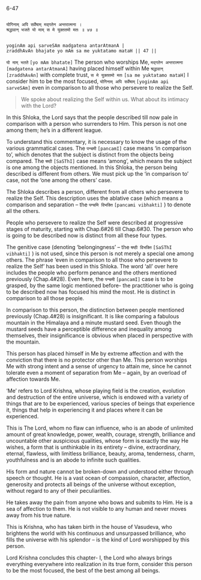 ## <a name='_47'></a>
6-47


```shloka-sa

योगिनाम् अपि सर्वेषाम् मद्गतेन अन्तरात्मना ।
श्रद्धावान् भजते यो माम् स मे युक्ततमो मतः ॥ ४७ ॥

```
```shloka-sa-hk

yoginAm api sarveSAm madgatena antarAtmanA |
zraddhAvAn bhajate yo mAm sa me yuktatamo mataH || 47 ||

```
`यो माम् भतते` `[yo mAm bhatate]` The person who worships Me, `मद्गतेन अन्तरात्मना` `[madgatena antarAtmanA]` having placed himself within Me `श्रद्धावान्` `[zraddhAvAn]` with complete trust, `स मे युक्ततमो मतः` `[sa me yuktatamo mataH]` I consider him to be the most focused, `योगिनाम् अपि सर्वेषाम्` `[yoginAm api sarveSAm]` even in comparison to all those who persevere to realize the Self.


<a name='applnote_115'></a>
> We spoke about realizing the Self within us. What about its intimacy with the Lord?



In this Shloka, the Lord says that the people described till now pale in comparison with a person who surrenders to Him. This person is not one among them; he’s in a different league.

To understand this commentary, it is necessary to know the usage of the various grammatical cases. The 
`पन्चमी` `[pancamI]`
 case means ‘in comparison to’, which denotes that the subject is distinct from the objects being compared. The 
`षष्ठी` `[SaSThI]`
 case means ‘among’, which means the subject is one among the objects mentioned. In this Shloka, the person being described is different from others. We must pick up the ‘in comparison to’ case, not the ‘one among the others’ case.

The Shloka describes a person, different from all others who persevere to realize the Self. This description uses the ablative case (which means a comparison and separation – the 
`पन्चमि विभक्ति` `[pancami vibhakti]`
) to denote all the others. 

People who persevere to realize the Self were described at progressive stages of maturity, starting with Chap.6#26 till Chap.6#30. The person who is going to be described now is distinct from all these four types. 

The genitive case (denoting ‘belongingness’ – the 
`षष्ठी विभक्ति` `[SaSThI vibhakti]`
) is not used, since this person is not merely a special one among others. The phrase ‘even in comparison to all those who persevere to realize the Self’ has been used in this Shloka. The word ‘all’ over here includes the people who perform penance and the others mentioned previously (Chap.4#28). Even here, the 
`पन्चमी` `[pancamI]`
 case is to be grasped, by the same logic mentioned before- the practitioner who is going to be described now has focused his mind the most. He is distinct in comparison to all those people.

In comparison to this person, the distinction between people mentioned previously (Chap.4#28) is insignificant. It is like comparing a fabulous mountain in the Himalaya and a minute mustard seed. Even though the mustard seeds have a perceptible difference and inequality among themselves, their insignificance is obvious when placed in perspective with the mountain.

This person has placed himself in Me by extreme affection and with the conviction that there is no protector other than Me. This person worships Me with strong intent and a sense of urgency to attain me, since he cannot tolerate even a moment of separation from Me – again, by an overload of affection towards Me. 

‘Me’ refers to Lord Krishna, whose playing field is the creation, evolution and destruction of the entire universe, which is endowed with a variety of things that are to be experienced, various species of beings that experience it, things that help in experiencing it and places where it can be experienced. 

This is The Lord, whom no flaw can influence, who is an abode of unlimited amount of great knowledge, power, wealth, courage, strength, brilliance and uncountable other auspicious qualities, whose form is exactly the way He wishes, a form that is unthinkable in its entirety – divine, extraordinary, eternal, flawless, with limitless brilliance, beauty, aroma, tenderness, charm, youthfulness and is an abode to infinite such qualities. 

His form and nature cannot be broken-down and understood either through speech or thought. He is a vast ocean of compassion, character, affection, generosity and protects all beings of the universe without exception, without regard to any of their peculiarities. 

He takes away the pain from anyone who bows and submits to Him. He is a sea of affection to them. He is not visible to any human and never moves away from his true nature. 

This is Krishna, who has taken birth in the house of Vasudeva, who brightens the world with his continuous and unsurpassed brilliance, who fills the universe with his splendor – is the kind of Lord worshipped by this person.

Lord Krishna concludes this chapter- I, the Lord who always brings everything everywhere into realization in its true form, consider this person to be the most focused, the best of the best among all beings.


